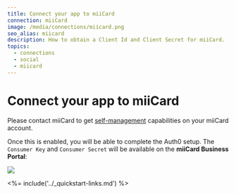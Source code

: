 ```yaml
---
title: Connect your app to miiCard
connection: miiCard
image: /media/connections/miicard.png
seo_alias: miicard
description: How to obtain a Client Id and Client Secret for miiCard.
topics:
  - connections
  - social
  - miicard
---
```


# Connect your app to miiCard

Please contact miiCard to get [self-management](http://www.miicard.com/developers/self-management) capabilities on your miiCard account.

Once this is enabled, you will be able to complete the Auth0 setup. The `Consumer Key` and `Consumer Secret` will be available on the __miiCard Business Portal__:

![](/media/articles/connections/social/miicard/miicard-businessportal.png)

<%= include('../_quickstart-links.md') %>